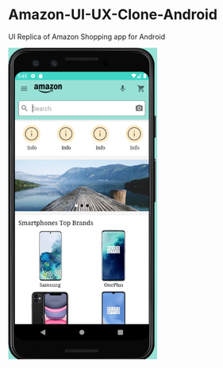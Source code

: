 # Amazon-UI-UX-Clone-Android

UI Replica of Amazon Shopping app for Android    

<img src="amazon.jpg" width="300">
